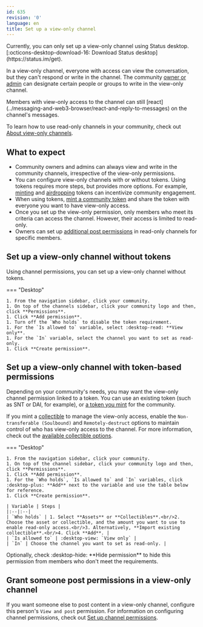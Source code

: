 ```yaml
---
id: 635
revision: '0'
language: en
title: Set up a view-only channel
---
```


<Admonition type="info">
Currently, you can only set up a view-only channel using Status desktop. [:octicons-desktop-download-16: Download Status desktop](https://status.im/get).
</Admonition>

In a view-only channel, everyone with access can view the conversation, but they can't respond or write in the channel. The community [owner or admin](./permissions-by-role-in-status-communities) can designate certain people or groups to write in the view-only channel.

<Admonition type="info">
Members with view-only access to the channel can still [react](../messaging-and-web3-browser/react-and-reply-to-messages) on the channel's messages.
</Admonition>

To learn how to use read-only channels in your community, check out [About view-only channels](./about-view-only-channels).

## What to expect

- Community owners and admins can always view and write in the community channels, irrespective of the view-only permissions.
- You can configure view-only channels with or without tokens. Using tokens requires more steps, but provides more options. For example, [minting](./mint-tokens-for-your-community) and [airdropping](./how-to-airdrop-tokens-in-status) tokens can incentivize community engagement.
- When using tokens, [mint a community token](./mint-tokens-for-your-community) and share the token with everyone you want to have view-only access.
- Once you set up the view-only permission, only members who meet its criteria can access the channel. However, their access is limited to read-only.
- Owners can set up [additional post permissions](#grant-someone-post-permissions-in-a-view-only-channel) in read-only channels for specific members.

## Set up a view-only channel without tokens

Using channel permissions, you can set up a view-only channel without tokens.

=== "Desktop"

    1. From the navigation sidebar, click your community.
    1. On top of the channels sidebar, click your community logo and then, click **Permissions**.
    1. Click **Add permission**.
    1. Turn off the `Who holds` to disable the token requirement.
    1. For the `Is allowed to` variable, select :desktop-read: **View only**.
    1. For the `In` variable, select the channel you want to set as read-only.
    1. Click **Create permission**.

## Set up a view-only channel with token-based permissions

Depending on your community's needs, you may want the view-only channel permission linked to a token. You can use an existing token (such as SNT or DAI, for example), or [a token you mint](./mint-tokens-for-your-community) for the community.

If you mint a [collectible](../status-wallet/collectibles-your-quick-start-guide) to manage the view-only access, enable the `Non-transferable (Soulbound)` and `Remotely-destruct` options to maintain control of who has view-only access to the channel. For more information, check out the [available collectible options](./mint-tokens-for-your-community#set-up-collectible-options).

=== "Desktop"

    1. From the navigation sidebar, click your community.
    1. On top of the channel sidebar, click your community logo and then, click **Permissions**.
    1. Click **Add permission**.
    1. For the `Who holds`, `Is allowed to` and `In` variables, click :desktop-plus: **Add** next to the variable and use the table below for reference.
    1. Click **Create permission**.

    | Variable | Steps |
    |:--|:--|
    | `Who holds` | 1. Select **Assets** or **Collectibles**.<br/>2. Choose the asset or collectible, and the amount you want to use to enable read-only access.<br/>3. Alternatively, **Import existing collectible**.<br/>4. Click **Add**. |
    | `Is allowed to` | :desktop-view: `View only` |
    | `In` | Choose the channel you want to set as read-only. |

<Admonition type="tip">
Optionally, check :desktop-hide: **Hide permission** to hide this permission from members who don't meet the requirements.
</Admonition>

## Grant someone post permissions in a view-only channel

If you want someone else to post content in a view-only channel, configure this person's `View and post` permission. For information on configuring channel permissions, check out [Set up channel permissions](./set-up-channel-permissions).
